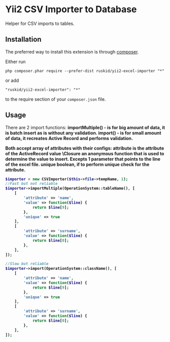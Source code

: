 # Yii2 CSV Importer to Database
Helper for CSV imports to tables.

Installation
------------

The preferred way to install this extension is through [composer](http://getcomposer.org/download/).

Either run

```
php composer.phar require --prefer-dist ruskid/yii2-excel-importer "*"
```

or add

```
"ruskid/yii2-excel-importer": "*"
```

to the require section of your `composer.json` file.


Usage
-----
There are 2 import functions:
<b>importMultiple()<b> - is for big amount of data, it is batch insert as is without any validation.
<b>import()</b> - is for small amount of data, it recreates Active Record and performs validation.

Both accept array of attributes with their configs:
<b>attribute</b> is the attribute of the ActiveRecord
<b>value</b> \Closure an anonymous function that is used to determine the value to insert. Excepts 1 parameter
that points to the line of the excel file.
<b>unique</b> boolean, if to perform unique check for the attribute.

```php
$importer = new CSVImporter($this->file->tempName, 1);
//Fast but not reliable
$importer->importMultiple(OperationSystem::tableName(), [
    [
        'attribute' => 'name',
        'value' => function($line) {
            return $line[9];
        },
        'unique' => true
    ],
    [
        'attribute' => 'surname',
        'value' => function($line) {
            return $line[0];
        },
    ],
]);

//Slow but reliable
$importer->import(OperationSystem::className(), [
    [
        'attribute' => 'name',
        'value' => function($line) {
            return $line[9];
        },
        'unique' => true
    ],
    [
        'attribute' => 'surname',
        'value' => function($line) {
            return $line[0];
        },
    ],
]);
```
